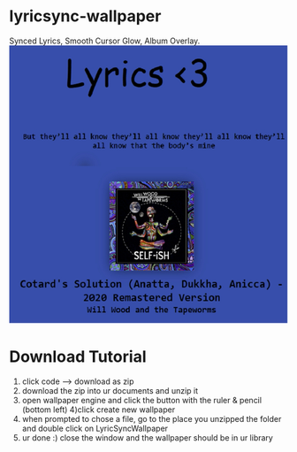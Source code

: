 

# lyricsync-wallpaper
Synced Lyrics, Smooth Cursor Glow, Album Overlay.
![one of THE thumbnails of all time](https://github.com/ApplioDev/lyricsync-wallpaper/blob/main/preview.jpg "wow very thumbnail")


# Download Tutorial
1) click code --> download as zip
2) download the zip into ur documents and unzip it
3) open wallpaper engine and click the button with the ruler & pencil (bottom left)
4)click create new wallpaper
5) when prompted to chose a file, go to the place you unzipped the folder and double click on LyricSyncWallpaper
6) ur done :) close the window and the wallpaper should be in ur library
